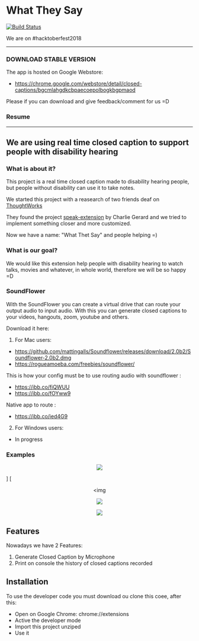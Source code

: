 # What They Say

[![Build Status](https://travis-ci.org/3jacksonsmith/what_they_say.svg?branch=master)](https://travis-ci.org/3jacksonsmith/what_they_say)

We are on #hacktoberfest2018

--------
### DOWNLOAD STABLE VERSION

The app is hosted on Google Webstore:
- https://chrome.google.com/webstore/detail/closed-captions/bgcmlahgdkcbpaecoepolbogkbgpmaod

Please if you can download and give feedback/comment for us =D


### Resume
--------
We are using real time closed caption to support people with disability hearing
--------

### What is about it?
This project is a real time closed caption made to disability hearing people, but people without disability can use it to take notes.

We started this project with a reasearch of two friends deaf on [ThoughtWorks](https://www.thoughtworks.com/)

They found the project [speak-extension](https://github.com/charliegerard/speak-extension) by Charlie Gerard and we tried to implement something closer and more customized.

Now we have a name: "What Thet Say" and people helping =)

### What is our goal?

We would like this extension help people with disability hearing to watch talks, movies and whatever, in whole world, therefore we will be so happy =D

### SoundFlower

With the SoundFlower you can create a virtual drive that can route your output audio to input audio. With this you can generate closed captions to your videos, hangouts, zoom, youtube and others.


Download it here:
1. For Mac users:
- https://github.com/mattingalls/Soundflower/releases/download/2.0b2/Soundflower-2.0b2.dmg
- https://rogueamoeba.com/freebies/soundflower/

This is how your config must be to use routing audio with soundflower :

- https://ibb.co/fiQWUU
- https://ibb.co/fOYww9

Native app to route :
- https://ibb.co/ied4G9

2. For Windows users: 
- In progress

### Examples

[<p align="center"><img src="https://media.giphy.com/media/1zgzKcxUHZszGnzfxD/giphy.gif"></p>](http://google.com.au/)]
[<p align="center"><img 
[<p align="center"><img src="https://lh3.googleusercontent.com/a_wRbnGSVXNPPtsz_7YfI-ZPRXGdSwZv3BF2Zy9O_5nN88ylixHqtwD_3h8EcJrNjylvWSRCdA=w640-h400-e365"></p>](http://google.com.au/)
[<p align="center"><img src="https://lh3.googleusercontent.com/cWXbZguy_V5XQDqfsqYjFYdV155Nsi1lI_x6xTXXHkfkpuBWqDvegPN4Ktl9zjolNr5d_KfB=w640-h400-e365"></p>](http://google.com.au/)

## Features

Nowadays we have 2 Features:

1. Generate Closed Caption by Microphone
2. Print on console the history of closed captions recorded


## Installation

To use the developer code you must download ou clone this coee, after this:
 
* Open on Google Chrome: chrome://extensions
* Active the developer mode
* Import this project unziped
* Use it
